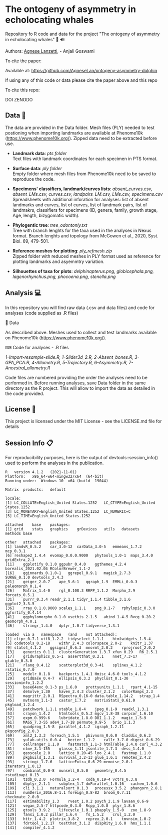 # The ontogeny of asymmetry in echolocating whales
Repository fo R code and data for the project "The ontogeny of asymmetry in echolocating whales" :dolphin: 🔊

Authors: [Agnese Lanzetti](mailto:agnese.lanzetti@gmail.com?subject=[GitHub]%20Ontogeny%20Asymmetry%20Paper%20Code), - Anjali Goswami

To cite the paper: 


Available at: https://github.com/AgneseLan/ontogeny-asymmetry-dolphin

If using any of this code or data please cite the paper above and this repo

To cite this repo:

DOI ZENODO

## Data :floppy_disk: 

The data are provided in the Data folder. Mesh files (PLY) needed to test postioning when importing landmarks are available at Phenome10k (https://www.phenome10k.org/). 
Zipped data need to be extracted before use.

- __Landmark data__: *pts folder* <br />
Text files with landmark coordinates for each specimen in PTS format. 

- __Surface data__: *ply folder* <br />
Empty folder where mesh files from Phenome10k need to be saved to reproduce the code.

- __Specimens' classifiers, landmark/curves lists__: *absent_curves.csv, absent_LMs.csv, curves.csv, landpairs_LM.csv, LMs.csv, specimens.csv* <br />
Spreadsheets with additional inforation for analyses: list of absent landmarks and curves, list of curves, list of landmark pairs, list of landmakrs, classifiers for specimens (ID, genera, family, growth stage, Age, length, bizygomatic width).

- __Phylogentic tree__: *tree_odontonly.txt* <br />
Tree with branch lenghts for the taxa used in the analyses in Nexus format. Branch lenghts and topology from McGowen et al., 2020, Syst. Biol. 69, 479-501.

- __Reference meshes for plotting__: *ply_refmesh.zip* <br />
Zipped folder with reduced meshes in PLY format used as reference for plotting landmarks and asyemmtry variation.

- __Silhouettes of taxa for plots__: *delphinapterus.png, globicephala.png, lagenorhynchus.png, phocoena.png, stenella.png*

## Analysis :computer:
In this repository you will find raw data (.csv and data files) and code for analyses (code supplied as .R files)

📁 Data

As described above. Meshes used to collect and test landmarks available on Phenome10k (https://www.phenome10k.org/). 

⌨ Code for analyses - .R files

*1-Import-resample-slide.R, 1-Slider3d_2.R, 2-Absent_bones.R, 3-GPA_PCA.R, 4-Allometry.R, 5-Trajectory.R, 6-Asymmetry.R, 7-Ancestral_allometry.R*

Code files are numbered providing the order the analyses need to be performed in.
Before running analyses, save Data folder in the same directory as the R project. This will allow to import the data as detailed in the code provided.

## License 📃
This project is licensed under the MIT License - see the LICENSE.md file for details

## Session Info 📋
For reproducibility purposes, here is the output of devtools::session_info() used to perform the analyses in the publication.

```
R	version	4.1.2	(2021-11-01)					
Platform:	x86_64-w64-mingw32/x64	(64-bit)						
Running	under:	Windows	10	x64	(build	19044)		
								
Matrix	products:	default						
								
locale:								
[1]	LC_COLLATE=English_United States.1252	LC_CTYPE=English_United	States.1252		
[3]	LC_MONETARY=English_United States.1252	LC_NUMERIC=C	
[5]	LC_TIME=English_United States.1252					
								
attached	base	packages:						
[1]	grid	stats	graphics	grDevices	utils	datasets	methods	base
								
other	attached	packages:						
[1]	landvR_0.5.2	car_3.0-12	carData_3.0-5	emmeans_1.7.2	mcp_0.3.1			
[6]	reshape2_1.4.4	evomap_0.0.0.9000	phytools_1.0-1	maps_3.4.0	gridExtra_2.3			
[11]	ggplotify_0.1.0	ggpubr_0.4.0	ggthemes_4.2.4	borealis_2021.02.04	RColorBrewer_1.1-2			
[16]	gginnards_0.1.0-1	ggrepel_0.9.1	magick_2.7.3	SURGE_0.1.0	devtools_2.4.3			
[21]	geiger_2.0.7	ape_5.6-1	qgraph_1.9	EMMLi_0.0.3	paleomorph_0.1.4			
[26]	Matrix_1.4-0	rgl_0.108.3	RRPP_1.1.2	Morpho_2.9	forcats_0.5.1			
[31]	purrr_0.3.4	readr_2.1.1	tidyr_1.1.4	tibble_3.1.6	ggplot2_3.3.5			
[36]	rray_0.1.0.9000	scales_1.1.1	png_0.1-7	rphylopic_0.3.0	ggfortify_0.4.14			
[41]	ggphylomorpho_0.1.0	usethis_2.1.5	abind_1.4-5	Rvcg_0.20.2	geomorph_4.0.1			
[46]	stringr_1.4.0	dplyr_1.0.7	tidyverse_1.3.1					
								
loaded	via	a	namespace	(and	not	attached):		
[1]	clipr_0.7.1	utf8_1.2.2	tidyselect_1.1.1	htmlwidgets_1.5.4				
[5]	codetools_0.2-18	withr_2.4.3	colorspace_2.0-2	knitr_1.37				
[9]	stats4_4.1.2	ggsignif_0.6.3	mnormt_2.0.2	rprojroot_2.0.2				
[13]	generics_0.1.1	clusterGeneration_1.3.7	xfun_0.29	R6_2.5.1				
[17]	gridGraphics_0.5-1	assertthat_0.2.1	nnet_7.3-17	gtable_0.3.0				
[21]	rlang_0.4.12	scatterplot3d_0.3-41	splines_4.1.2	rstatix_0.7.0				
[25]	modelr_0.1.8	backports_1.4.1	Hmisc_4.6-0	tools_4.1.2				
[29]	gridBase_0.4-7	ellipsis_0.3.2	phyclust_0.1-30	sessioninfo_1.2.2				
[33]	base64enc_0.1-3	ps_1.6.0	prettyunits_1.1.1	rpart_4.1-15				
[37]	deSolve_1.30	haven_2.4.3	cluster_2.1.2	colorRamps_2.3				
[41]	magrittr_2.0.1	RSpectra_0.16-0	data.table_1.14.2	strap_1.4				
[45]	mvtnorm_1.1-3	castor_1.7.2	matrixStats_0.61.0	pkgload_1.2.4				
[49]	patchwork_1.1.1	xtable_1.8-4	jpeg_0.1-9	readxl_1.3.1				
[53]	crayon_1.4.2	htmltools_0.5.2	mgcv_1.8-38	corpcor_1.6.10				
[57]	expm_0.999-6	lubridate_1.8.0	DBI_1.1.2	magic_1.5-9				
[61]	MASS_7.3-55	ade4_1.7-18	permute_0.9-5	brio_1.1.3				
[65]	quadprog_1.5-8	parallel_4.1.2	igraph_1.2.11	pkgconfig_2.0.3				
[69]	xml2_1.3.3	foreach_1.5.1	pbivnorm_0.6.0	Claddis_0.6.3				
[73]	yulab.utils_0.0.4	bezier_1.1.2	callr_3.7.0	digest_0.6.29				
[77]	cellranger_1.1.0	fastmatch_1.1-3	htmlTable_2.4.0	curl_4.3.2				
[81]	nlme_3.1-155	glasso_1.11	jsonlite_1.7.3	desc_1.4.0				
[85]	geoscale_2.0	lattice_0.20-45	loo_2.4.1	fastmap_1.1.0				
[89]	pkgbuild_1.3.1	survival_3.2-13	glue_1.6.1	remotes_2.4.2				
[93]	stringi_1.7.6	latticeExtra_0.6-29	memoise_2.0.1	iterators_1.0.13				
[97]	combinat_0.0-8	munsell_0.5.0	geometry_0.4.5	rstudioapi_0.13				
[101]	tzdb_0.2.0	Formula_1.2-4	coda_0.19-4	vctrs_0.3.8				
[105]	dbplyr_2.1.1	subplex_1.7	doParallel_1.0.16	cachem_1.0.6				
[109]	cli_3.1.1	naturalsort_0.1.3	processx_3.5.2	phangorn_2.8.1				
[113]	numDeriv_2016.8-1.1	foreign_0.8-82	broom_0.7.11	checkmate_2.0.0				
[117]	estimability_1.3	rvest_1.0.2	psych_2.1.9	lavaan_0.6-9				
[121]	vegan_2.5-7	httpcode_0.3.0	Rcpp_1.0.8	plyr_1.8.6				
[125]	gtools_3.9.2	lifecycle_1.0.1	pbapply_1.5-0	zoo_1.8-9				
[129]	fansi_1.0.2	pillar_1.6.4	fs_1.5.2	crul_1.2.0				
[133]	httr_1.4.2	plotrix_3.8-2	reprex_2.0.1	tmvnsim_1.0-2				
[137]	fdrtool_1.2.17	testthat_3.1.2	dispRity_1.6.0	hms_1.1.1				
[141]	compiler_4.1.2							
```
